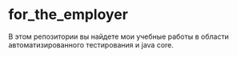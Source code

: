 # for_the_employer

В этом репозитории вы найдете мои учебные работы в области автоматизированного тестирования и java core.